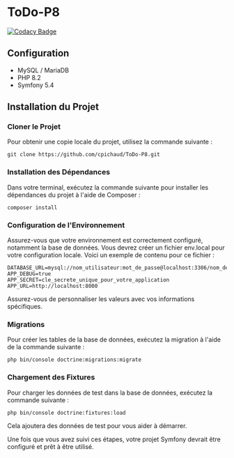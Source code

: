 # ToDo-P8

[![Codacy Badge](https://app.codacy.com/project/badge/Grade/3d3cde78f5874a51aa7e734e872d2e34)](https://app.codacy.com/gh/cpichaud/ToDo-P8/dashboard?utm_source=gh&utm_medium=referral&utm_content=&utm_campaign=Badge_grade)

## Configuration 

- MySQL / MariaDB
- PHP 8.2
- Symfony 5.4

## Installation du Projet

### Cloner le Projet

Pour obtenir une copie locale du projet, utilisez la commande suivante :

```
git clone https://github.com/cpichaud/ToDo-P8.git
```
### Installation des Dépendances

Dans votre terminal, exécutez la commande suivante pour installer les dépendances du projet à l'aide de Composer :

```
composer install
```
### Configuration de l'Environnement
Assurez-vous que votre environnement est correctement configuré, notamment la base de données. Vous devrez créer un fichier env.local pour votre configuration locale. Voici un exemple de contenu pour ce fichier :


```
DATABASE_URL=mysql://nom_utilisateur:mot_de_passe@localhost:3306/nom_de_la_base_de_donnees
APP_DEBUG=true
APP_SECRET=cle_secrete_unique_pour_votre_application
APP_URL=http://localhost:8000
```
Assurez-vous de personnaliser les valeurs avec vos informations spécifiques.

### Migrations
Pour créer les tables de la base de données, exécutez la migration à l'aide de la commande suivante :

```
php bin/console doctrine:migrations:migrate
```

### Chargement des Fixtures
Pour charger les données de test dans la base de données, exécutez la commande suivante :

```
php bin/console doctrine:fixtures:load
```
Cela ajoutera des données de test pour vous aider à démarrer.

Une fois que vous avez suivi ces étapes, votre projet Symfony devrait être configuré et prêt à être utilisé. 


